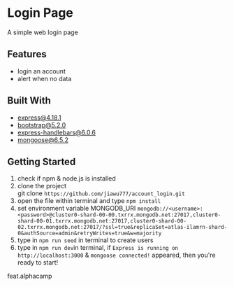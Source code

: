 # Login Page
A simple web login page

## Features
- login an account
- alert when no data 

## Built With
- express@4.18.1
- bootstrap@5.2.0
- express-handlebars@6.0.6
- mongoose@6.5.2

## Getting Started

1. check if npm & node.js is installed
2. clone the project    
    git clone `https://github.com/jiawu777/account_login.git`
3. open the file within terminal and type    `npm install`
4. set environment variable MONGODB_URI `mongodb://<username>:<password>@cluster0-shard-00-00.txrrx.mongodb.net:27017,cluster0-shard-00-01.txrrx.mongodb.net:27017,cluster0-shard-00-02.txrrx.mongodb.net:27017/?ssl=true&replicaSet=atlas-ilamrn-shard-0&authSource=admin&retryWrites=true&w=majority`
5. type in `npm run seed` in terminal to create users
6. type in `npm run dev`in terminal, if `Express is running on http://localhost:3000` & `mongoose connected!` appeared, then you're ready to start!

feat.alphacamp